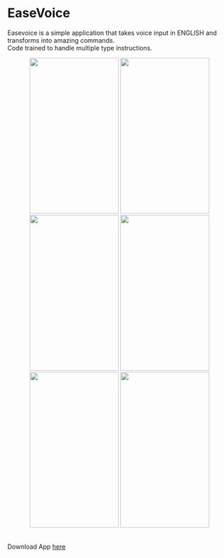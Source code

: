 # EaseVoice
Easevoice is a simple application that takes voice input in ENGLISH and transforms into amazing commands.
<br>
Code trained to handle multiple type instructions.
<br>
<p align = 'center'>
<img src = 'https://github.com/shubh3695/EaseVoice/blob/master/Screenshots/home.png' width = '200' height = '350'/>
<img src = 'https://github.com/shubh3695/EaseVoice/blob/master/Screenshots/gps.png' width = '200' height = '350'/>
<img src = 'https://github.com/shubh3695/EaseVoice/blob/master/Screenshots/chat.png' width = '200' height = '350'/>
<img src = 'https://github.com/shubh3695/EaseVoice/blob/master/Screenshots/wifi.png' width = '200' height = '350'/>
<img src = 'https://github.com/shubh3695/EaseVoice/blob/master/Screenshots/recognizerintent.png' width = '200' height = '350'/>
<img src = 'https://github.com/shubh3695/EaseVoice/blob/master/Screenshots/instructions.png' width = '200' height = '350'/>
</p>
<br>
Download App <a href = 'https://play.google.com/store/apps/details?id=kushubham.com.easevoice' > here </a>
